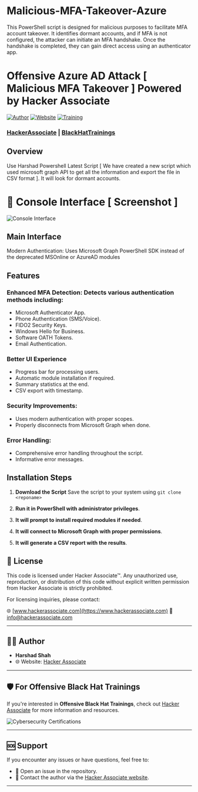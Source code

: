 # Malicious-MFA-Takeover-Azure
This PowerShell script is designed for malicious purposes to facilitate MFA account takeover. It identifies dormant accounts, and if MFA is not configured, the attacker can initiate an MFA handshake. Once the handshake is completed, they can gain direct access using an authenticator app.

# Offensive Azure AD Attack [ Malicious MFA Takeover ] Powered by Hacker Associate 

[![Author](https://img.shields.io/badge/Author-Harshad%20Shah-blue.svg)](https://hackerassociate.com)
[![Website](https://img.shields.io/badge/Website-hackerassociate.com-green.svg)](https://hackerassociate.com)
[![Training](https://img.shields.io/badge/Training-blackhattrainings.com-red.svg)](https://blackhattrainings.com)

### [HackerAssociate](https://hackerassociate.com) | [BlackHatTrainings](https://blackhattrainings.com)

## Overview
Use Harshad Powershell Latest Script [ We  have created a new script which used microsoft graph API to get all the information and export  the file in CSV format ]. It will look for dormant accounts.

# 📸 Console Interface [ Screenshot ] 

![Console Interface](https://github.com/hackerassociate/Malicious-MFA-Takeover-Azure/blob/main/Malicious-MFA-Takeover.png)

## Main Interface

Modern Authentication: Uses Microsoft Graph PowerShell SDK instead of the deprecated MSOnline or AzureAD modules



## Features

### Enhanced MFA Detection: Detects various authentication methods including:
- Microsoft Authenticator App.
- Phone Authentication (SMS/Voice).
- FIDO2 Security Keys.
- Windows Hello for Business.
- Software OATH Tokens.
- Email Authentication.

### Better UI Experience 

- Progress bar for processing users.
- Automatic module installation if required.
- Summary statistics at the end.
- CSV export with timestamp.

### Security Improvements:

- Uses modern authentication with proper scopes.
- Properly disconnects from Microsoft Graph when done.

### Error Handling:

- Comprehensive error handling throughout the script.
- Informative error messages.


## Installation Steps

1. **Download the Script**
   Save the script to your system using `git clone <reponame>`


2. **Run it in PowerShell with administrator privileges**.

3. **It will prompt to install required modules if needed**.

4. **It will connect to Microsoft Graph with proper permissions**.

5. **It will generate a CSV report with the results**.

## 📜 License
This code is licensed under Hacker Associate™. Any unauthorized use, reproduction, or distribution of this code without explicit written permission from Hacker Associate is strictly prohibited. 

For licensing inquiries, please contact:

🌐 [www.hackerassociate.com](https://www.hackerassociate.com)
📧 info@hackerassociate.com

---

## 👨‍💻 Author

- **Harshad Shah**
- 🌐 Website: [Hacker Associate](https://www.hackerassociate.com)
  
---

## 🛡️ For Offensive Black Hat Trainings

If you're interested in **Offensive Black Hat Trainings**, check out [Hacker Associate](https://www.hackerassociate.com) for more information and resources.

![Cybersecurity Certifications](https://github.com/hackerassociate/json-analyzer-for-pentester/blob/main/certification.png)

---

## 🆘 Support

If you encounter any issues or have questions, feel free to:
- 🐛 Open an issue in the repository.
- 📧 Contact the author via the [Hacker Associate website](https://www.hackerassociate.com).

---


